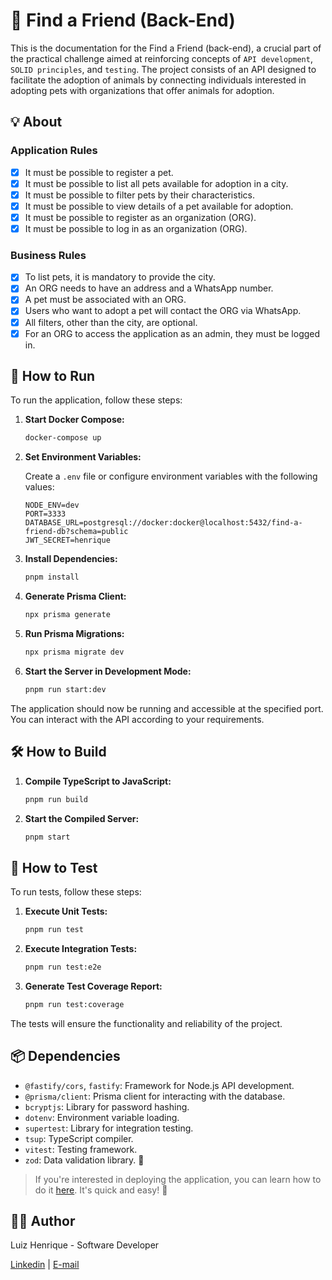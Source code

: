 # 🐾 Find a Friend (Back-End)

This is the documentation for the Find a Friend (back-end), a crucial part of the practical challenge aimed at reinforcing concepts of `API development`, `SOLID principles`, and `testing`. The project consists of an API designed to facilitate the adoption of animals by connecting individuals interested in adopting pets with organizations that offer animals for adoption.

## 💡 About

### Application Rules

- [x] It must be possible to register a pet.
- [x] It must be possible to list all pets available for adoption in a city.
- [x] It must be possible to filter pets by their characteristics.
- [x] It must be possible to view details of a pet available for adoption.
- [x] It must be possible to register as an organization (ORG).
- [x] It must be possible to log in as an organization (ORG).

### Business Rules

- [x] To list pets, it is mandatory to provide the city.
- [x] An ORG needs to have an address and a WhatsApp number.
- [x] A pet must be associated with an ORG.
- [x] Users who want to adopt a pet will contact the ORG via WhatsApp.
- [x] All filters, other than the city, are optional.
- [x] For an ORG to access the application as an admin, they must be logged in.

## 🚀 How to Run

To run the application, follow these steps:

1. **Start Docker Compose:**

   ```bash
   docker-compose up
   ```

2. **Set Environment Variables:**

   Create a `.env` file or configure environment variables with the following values:

   ```
   NODE_ENV=dev
   PORT=3333
   DATABASE_URL=postgresql://docker:docker@localhost:5432/find-a-friend-db?schema=public
   JWT_SECRET=henrique
   ```

3. **Install Dependencies:**

   ```bash
   pnpm install
   ```

4. **Generate Prisma Client:**

   ```bash
   npx prisma generate
   ```

5. **Run Prisma Migrations:**

   ```bash
   npx prisma migrate dev
   ```

6. **Start the Server in Development Mode:**

   ```bash
   pnpm run start:dev
   ```

The application should now be running and accessible at the specified port. You can interact with the API according to your requirements.

## 🛠️ How to Build

1. **Compile TypeScript to JavaScript:**

   ```bash
   pnpm run build
   ```

2. **Start the Compiled Server:**

   ```bash
   pnpm start
   ```

## 🧪 How to Test

To run tests, follow these steps:

1. **Execute Unit Tests:**

   ```bash
   pnpm run test
   ```

2. **Execute Integration Tests:**

   ```bash
   pnpm run test:e2e
   ```

3. **Generate Test Coverage Report:**

   ```bash
   pnpm run test:coverage
   ```

The tests will ensure the functionality and reliability of the project.

## 📦 Dependencies

- `@fastify/cors`, `fastify`: Framework for Node.js API development.
- `@prisma/client`: Prisma client for interacting with the database.
- `bcryptjs`: Library for password hashing.
- `dotenv`: Environment variable loading.
- `supertest`: Library for integration testing.
- `tsup`: TypeScript compiler.
- `vitest`: Testing framework.
- `zod`: Data validation library. 🐶

> If you're interested in deploying the application, you can learn how to do it [here](https://github.com/lui7henrique/find-a-friend-back-end/blob/main/DEPLOY.MD). It's quick and easy! 🚀

##  👨‍💻 **Author**

Luiz Henrique - Software Developer

[Linkedin](https://www.linkedin.com/in/luiz-henrique7/) | [E-mail](mailto:7henrique18@gmail.com)



